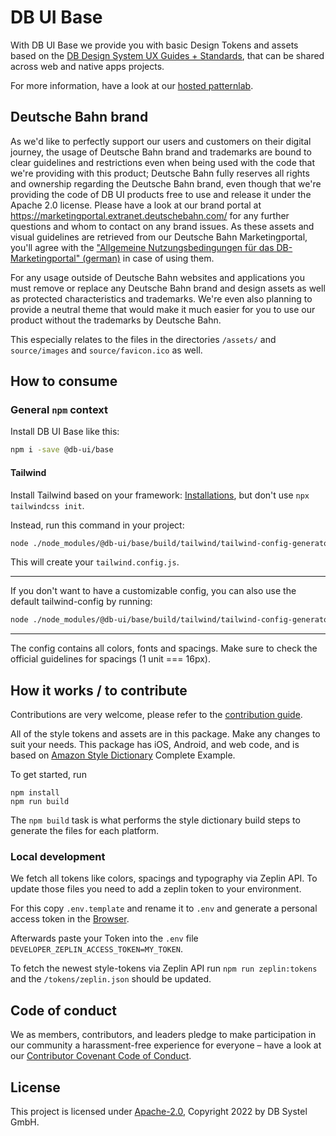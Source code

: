 # DB UI Base

With DB UI Base we provide you with basic Design Tokens and assets based on the [DB Design System UX Guides + Standards](https://marketingportal.extranet.deutschebahn.com/de/ui-komponenten), that can be shared across web and native apps projects.

For more information, have a look at our [hosted patternlab](https://db-ui.github.io/base/).

## Deutsche Bahn brand

As we'd like to perfectly support our users and customers on their digital journey, the usage of Deutsche Bahn brand and trademarks are bound to clear guidelines and restrictions even when being used with the code that we're providing with this product; Deutsche Bahn fully reserves all rights and ownership regarding the Deutsche Bahn brand, even though that we're providing the code of DB UI products free to use and release it under the Apache 2.0 license.
Please have a look at our brand portal at <https://marketingportal.extranet.deutschebahn.com/> for any further questions and whom to contact on any brand issues. As these assets and visual guidelines are retrieved from our Deutsche Bahn Marketingportal, you'll agree with the ["Allgemeine Nutzungsbedingungen für das DB-Marketingportal" (german)](https://marketingportal.extranet.deutschebahn.com/de/nutzungsbedingungen) in case of using them.

For any usage outside of Deutsche Bahn websites and applications you must remove or replace any Deutsche Bahn brand and design assets as well as protected characteristics and trademarks. We're even also planning to provide a neutral theme that would make it much easier for you to use our product without the trademarks by Deutsche Bahn.

This especially relates to the files in the directories `/assets/` and `source/images` and `source/favicon.ico` as well.

## How to consume

### General `npm` context

Install DB UI Base like this:

```bash
npm i -save @db-ui/base
```

#### Tailwind

Install Tailwind based on your framework: [Installations](https://tailwindcsscom/docs/installation), but don't use `npx tailwindcss init`.

Instead, run this command in your project:

```bash
node ./node_modules/@db-ui/base/build/tailwind/tailwind-config-generator.mjs
```

This will create your `tailwind.config.js`.

---

If you don't want to have a customizable config, you can also use the default tailwind-config by running:

```bash
node ./node_modules/@db-ui/base/build/tailwind/tailwind-config-generator.mjs default
```

---

The config contains all colors, fonts and spacings. Make sure to check the official guidelines for spacings (1 unit === 16px).

## How it works / to contribute

Contributions are very welcome, please refer to the [contribution guide](CONTRIBUTING.md).

All of the style tokens and assets are in this package. Make any changes to suit your needs. This package has iOS, Android, and web code, and is based on [Amazon Style Dictionary](https://amzn.github.io/style-dictionary/) Complete Example.

To get started, run

```shell
npm install
npm run build
```

The `npm build` task is what performs the style dictionary build steps to generate the files for each platform.

### Local development

We fetch all tokens like colors, spacings and typography via Zeplin API. To update those files you need to add a zeplin token to your environment.

For this copy `.env.template` and rename it to `.env` and generate a personal access token in the [Browser](https://app.zeplin.io/profile/developer).

Afterwards paste your Token into the `.env` file `DEVELOPER_ZEPLIN_ACCESS_TOKEN=MY_TOKEN`.

To fetch the newest style-tokens via Zeplin API run `npm run zeplin:tokens` and the `/tokens/zeplin.json` should be updated.

## Code of conduct

We as members, contributors, and leaders pledge to make participation in our
community a harassment-free experience for everyone – have a look at our [Contributor Covenant Code of Conduct](CODE-OF-CONDUCT.md).

## License

This project is licensed under [Apache-2.0](LICENSE), Copyright 2022 by DB Systel GmbH.
